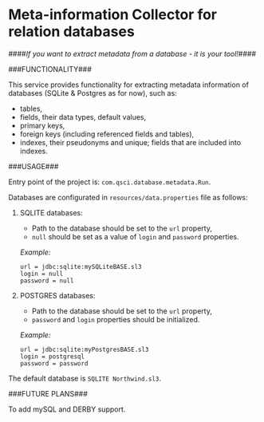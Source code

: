 #			Meta-information Collector for relation databases                  #
	
		
####*If you want to extract metadata from a database - it is your tool!*####




###FUNCTIONALITY###

This service provides functionality for extracting metadata 
information of databases (SQLite & Postgres as for now), such as:
- tables,
- fields, their data types, default values,
- primary keys,
- foreign keys (including referenced fields and tables),
- indexes, their pseudonyms and unique; fields that are included into indexes.  


###USAGE###

Entry point of the project is: `com.qsci.database.metadata.Run`.

Databases are configurated in `resources/data.properties` file as follows:

1. SQLITE databases:

    * Path to the database should be set to the `url` property,
    * `null` should be set as a value of `login` and `password` properties.

    *Example:*
    ```
    url = jdbc:sqlite:mySQLiteBASE.sl3
    login = null
    password = null
    ```


2. POSTGRES databases:

   * Path to the database should be set to the `url` property,
   * `password` and `login` properties should be initialized.

    *Example:* 
    ```
    url = jdbc:sqlite:myPostgresBASE.sl3
    login = postgresql
    password = password
    ```


The default database is `SQLITE Northwind.sl3`.

###FUTURE PLANS###

To add mySQL and DERBY support.


